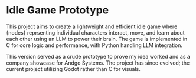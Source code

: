# Idle Game Prototype

This project aims to create a lightweight and efficient idle game where {nodes} reprsenting individual characters interact, move, and learn about each other using an LLM to power their brain. The game is implemented in C for core logic and performance, with Python handling LLM integration.

This version served as a crude prototype to prove my idea worked and as a company showcase for Andgo Systems. The project has since evolved; the current project utilizing Godot rather than C for visuals.